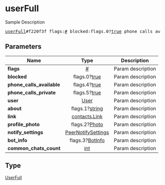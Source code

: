 # userFull

Sample Description

<pre>
<a href="../constructor/userFull.md">userFull</a>#f220f3f flags:<a href="../type/#.md">#</a> blocked:flags.0?<a href="../type/true.md">true</a> phone_calls_available:flags.4?<a href="../type/true.md">true</a> phone_calls_private:flags.5?<a href="../type/true.md">true</a> user:<a href="../type/User.md">User</a> about:flags.1?<a href="../type/string.md">string</a> link:<a href="../type/contacts.Link.md">contacts.Link</a> profile_photo:flags.2?<a href="../type/Photo.md">Photo</a> notify_settings:<a href="../type/PeerNotifySettings.md">PeerNotifySettings</a> bot_info:flags.3?<a href="../type/BotInfo.md">BotInfo</a> common_chats_count:<a href="../type/int.md">int</a> = <a href="../type/UserFull.md">UserFull</a>;
</pre>
## Parameters

| Name | Type | Description |
|------|:----:|-------------|
| **flags** | <a href="../type/#.md">#</a> | Param description |
| **blocked** | flags.0?<a href="../type/true.md">true</a> | Param description |
| **phone_calls_available** | flags.4?<a href="../type/true.md">true</a> | Param description |
| **phone_calls_private** | flags.5?<a href="../type/true.md">true</a> | Param description |
| **user** | <a href="../type/User.md">User</a> | Param description |
| **about** | flags.1?<a href="../type/string.md">string</a> | Param description |
| **link** | <a href="../type/contacts.Link.md">contacts.Link</a> | Param description |
| **profile_photo** | flags.2?<a href="../type/Photo.md">Photo</a> | Param description |
| **notify_settings** | <a href="../type/PeerNotifySettings.md">PeerNotifySettings</a> | Param description |
| **bot_info** | flags.3?<a href="../type/BotInfo.md">BotInfo</a> | Param description |
| **common_chats_count** | <a href="../type/int.md">int</a> | Param description |

## Type

<a href="../type/UserFull.md">UserFull</a>
